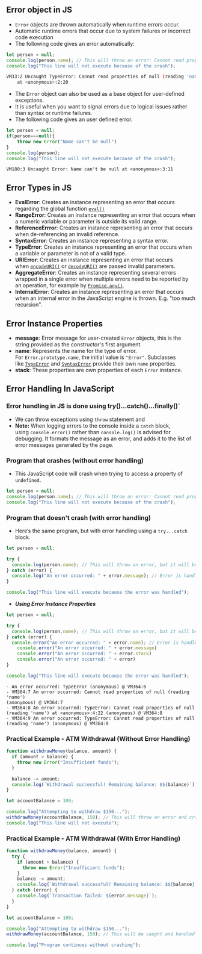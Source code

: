 ## Error object in JS
- `Error` objects are thrown automatically when runtime errors occur.
- Automatic runtime errors that occur due to system failures or incorrect code execution
- The following code gives an error automatically: 
```js
let person = null;
console.log(person.name); // This will throw an error: Cannot read property 'name' of null
console.log("This line will not execute because of the crash");
```

```bash
VM33:2 Uncaught TypeError: Cannot read properties of null (reading 'name')
    at <anonymous>:2:20
```

- The `Error` object can also be used as a base object for user-defined exceptions.
-  It is useful when you want to signal errors due to logical issues rather than syntax or runtime failures.
- The following code gives an user defined error.
```js
let person = null;
if(person===null){
    throw new Error("Name can't be null")
}
console.log(person);
console.log("This line will not execute because of the crash");
```

```shell
VM180:3 Uncaught Error: Name can't be null at <anonymous>:3:11
```

## Error Types in JS
- **EvalError**: Creates an instance representing an error that occurs regarding the global function [`eval()`](https://developer.mozilla.org/en-US/docs/Web/JavaScript/Reference/Global_Objects/eval)
- **RangeError**: Creates an instance representing an error that occurs when a numeric variable or parameter is outside its valid range.
- **ReferenceErrror**: Creates an instance representing an error that occurs when de-referencing an invalid reference.
- **SyntaxError**: Creates an instance representing a syntax error.
- **TypeError**: Creates an instance representing an error that occurs when a variable or parameter is not of a valid type.
- **URIError**: Creates an instance representing an error that occurs when [`encodeURI()`](https://developer.mozilla.org/en-US/docs/Web/JavaScript/Reference/Global_Objects/encodeURI) or [`decodeURI()`](https://developer.mozilla.org/en-US/docs/Web/JavaScript/Reference/Global_Objects/decodeURI) are passed invalid parameters.
- **AggregateError**: Creates an instance representing several errors wrapped in a single error when multiple errors need to be reported by an operation, for example by [`Promise.any()`](https://developer.mozilla.org/en-US/docs/Web/JavaScript/Reference/Global_Objects/Promise/any).
- **InternalError**: Creates an instance representing an error that occurs when an internal error in the JavaScript engine is thrown. E.g. "too much recursion".

## Error Instance Properties
- **message**:  Error message for user-created `Error` objects, this is the string provided as the constructor's first argument.
- **name**: Represents the name for the type of error. For `Error.prototype.name`, the initial value is `"Error"`. Subclasses like [`TypeError`](https://developer.mozilla.org/en-US/docs/Web/JavaScript/Reference/Global_Objects/TypeError) and [`SyntaxError`](https://developer.mozilla.org/en-US/docs/Web/JavaScript/Reference/Global_Objects/SyntaxError) provide their own `name` properties.
- **stack**: These properties are own properties of each `Error` instance.
## Error Handling In JavaScript
### Error handling in JS is done using  try()...catch()...finally()`

- We can throw exceptions using `throw` statement and
- **Note:** When logging errors to the console inside a `catch` block, using `console.error()` rather than `console.log()` is advised for debugging. It formats the message as an error, and adds it to the list of error messages generated by the page.
### Program that crashes (without error handling)
- This JavaScript code will crash when trying to access a property of `undefined`.
```javascript
let person = null;
console.log(person.name); // This will throw an error: Cannot read property 'name' of null
console.log("This line will not execute because of the crash");
```

### Program that doesn't crash (with error handling)
- Here’s the same program, but with error handling using a `try...catch` block.
```js
let person = null;

try {
  console.log(person.name); // This will throw an error, but it will be caught
} catch (error) {
  console.log("An error occurred: " + error.message); // Error is handled here
}

console.log("This line will execute because the error was handled");
```

- ***Using Error Instance Properties***

```js
let person = null;

try {
  console.log(person.name); // This will throw an error, but it will be caught
} catch (error) {
  console.error("An error occurred: " + error.name); // Error is handled here
    console.error("An error occurred: " + error.message)
    console.error("An error occurred: " + error.stack)
    console.error("An error occurred: " + error)
}

console.log("This line will execute because the error was handled");
```

```shell
- An error occurred: TypeError (anonymous) @ VM364:6
- VM364:7 An error occurred: Cannot read properties of null (reading 'name')
(anonymous) @ VM364:7
- VM364:8 An error occurred: TypeError: Cannot read properties of null (reading 'name') at <anonymous>:4:22 (anonymous) @ VM364:8
- VM364:9 An error occurred: TypeError: Cannot read properties of null (reading 'name') (anonymous) @ VM364:9
```
### Practical Example - ATM Withdrawal (Without Error Handling)
```js
function withdrawMoney(balance, amount) {
  if (amount > balance) {
    throw new Error("Insufficient funds");
  }

  balance -= amount;
  console.log(`Withdrawal successful! Remaining balance: $${balance}`);
}

let accountBalance = 100;

console.log("Attempting to withdraw $150...");
withdrawMoney(accountBalance, 150); // This will throw an error and crash
console.log("This line will not execute");

```

### Practical Example - ATM Withdrawal (With Error Handling)
``` js
function withdrawMoney(balance, amount) {
  try {
    if (amount > balance) {
      throw new Error("Insufficient funds");
    }
    balance -= amount;
    console.log(`Withdrawal successful! Remaining balance: $${balance}`);
  } catch (error) {
    console.log(`Transaction failed: ${error.message}`);
  }
}

let accountBalance = 100;

console.log("Attempting to withdraw $150...");
withdrawMoney(accountBalance, 150); // This will be caught and handled

console.log("Program continues without crashing");
```
